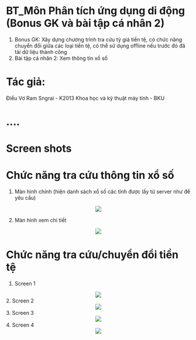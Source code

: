 # BT_Môn Phân tích ứng dụng di động (Bonus GK và bài tập cá nhân 2) 
1. Bonus GK: Xây dựng chương trình tra cứu tỷ giá tiền tệ, có chức năng chuyển đổi giữa các loại tiền tệ, có thể sử dụng offline nếu trước đó đã tải dữ liệu thành công
2. Bài tập cá nhân 2: Xem thông tin xổ số

# Tác giả:
  Điểu Vơ Ram Sngrai - K2013 Khoa học và kỹ thuật máy tính - BKU
# ....
# Screen shots

# Chức năng tra cứu thông tin xổ số

1. Màn hình chính (hiện danh sách xổ số các tỉnh được lấy từ server như đề yêu cầu)
<center><img src="./capture_screen/device-2017-04-28-022048.png"></center>

2. Màn hình xem chi tiết
<center><img src="./capture_screen/device-2017-04-28-022113.png"></center>

# Chức năng tra cứu/chuyển đổi tiền tệ 

1.  Screen 1 
<center><img src="./capture_screen/device-2017-03-24-175754.png"></center>
2. Screen 2
<center><img src="./capture_screen/device-2017-03-24-175844.png"></center>
3. Screen 3
<center><img src="./capture_screen/device-2017-03-24-175854.png"></center>
4. Screen 4
<center><img src="./capture_screen/device-2017-03-24-175916.png"></center>
